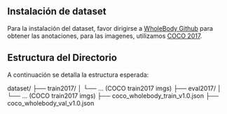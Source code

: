 ## Instalación de dataset

Para la instalación del dataset, favor dirigirse a [WholeBody Github](https://github.com/jin-s13/COCO-WholeBody) para obtener las anotaciones, para las imagenes, utilizamos [COCO 2017](https://cocodataset.org/#keypoints-2017).

## Estructura del Directorio

A continuación se detalla la estructura esperada:

dataset/
├── train2017/
│ └── ... (COCO train2017 imgs)
├── eval2017/
│ └── ... (COCO train2017 imgs)
├── coco_wholebody_train_v1.0.json
├── coco_wholebody_val_v1.0.json
